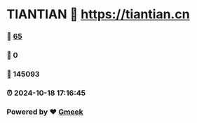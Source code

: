 # TIANTIAN :link: https://tiantian.cn 
### :page_facing_up: [65](https://tiantian.cn/tag.html) 
### :speech_balloon: 0 
### :hibiscus: 145093 
### :alarm_clock: 2024-10-18 17:16:45 
### Powered by :heart: [Gmeek](https://github.com/Meekdai/Gmeek)
